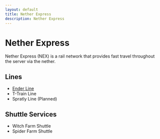 ```yaml
---
layout: default
title: Nether Express
description: Nether Express
---
```


# Nether Express

Nether Express (NEX) is a rail network that provides fast travel throughout the server via the nether.

## Lines

- [Ender Line](/rail-lines/nex-ender-line)
- T-Train Line
- Spratly Line (Planned)

## Shuttle Services

- Witch Farm Shuttle
- Spider Farm Shuttle

